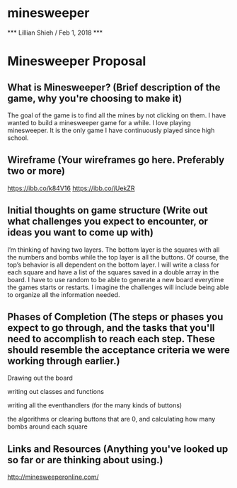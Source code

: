 # minesweeper

*** Lillian Shieh / Feb 1, 2018 ***  

# Minesweeper Proposal  
## What is Minesweeper?  (Brief description of the game, why you're choosing to make it)  
The goal of the game is to find all the mines by not clicking on them.  I have wanted to build a minesweeper game for a while.  I love playing minesweeper.  It is the only game I have continuously played since high school.
## Wireframe  (Your wireframes go here. Preferably two or more) 
https://ibb.co/k84V16
https://ibb.co/jUekZR

## Initial thoughts on game structure  (Write out what challenges you expect to encounter, or ideas you want to come up with)
I’m thinking of having two layers.  The bottom layer is the squares with all the numbers and bombs while the top layer is all the buttons.  Of course, the top’s behavior is all dependent on the bottom layer.  I will write a class for each square and have a list of the squares saved in a double array in the board.  I have to use random to be able to generate a new board everytime the games starts or restarts.  I imagine the challenges will include being able to organize all the information needed.

## Phases of Completion  (The steps or phases you expect to go through, and the tasks that you'll need to accomplish to reach each step. These should resemble the acceptance criteria we were working through earlier.)  
Drawing out the board

writing out classes and functions

writing all the eventhandlers (for the many kinds of buttons)

the algorithms or clearing buttons that are 0, and calculating how many bombs around each square


## Links and Resources  (Anything you've looked up so far or are thinking about using.)
http://minesweeperonline.com/
